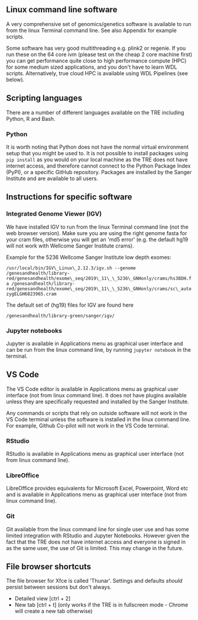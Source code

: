 ## Linux command line software

A very comprehensive set of genomics/genetics software is available to run from the linux Terminal command line. See also Appendix for example scripts.

Some software has very good multithreading e.g. plink2 or regenie. If you run these on the 64 core ivm (please test on the cheap 2 core machine first) you can get performance quite close to high performance compute (HPC) for some medium sized applications, and you don't have to learn WDL scripts. Alternatively, true cloud HPC is available using WDL Pipelines (see below).

## Scripting languages

There are a number of different languages available on the TRE including Python, R and Bash. 

### Python

It is worth noting that Python does not have the normal virtual environment setup that you might be used to. It is not possible to install packages using `pip install` as you would on your local machine as the TRE does not have internet access, and therefore cannot connect to the Python Package Index (PyPI), or a specific GitHub repository. Packages are installed by the Sanger Institute and are available to all users. 

## Instructions for specific software

### Integrated Genome Viewer (IGV)

We have installed IGV to run from the linux Terminal command line (not the web browser version). Make sure you are using the right genome fasta for your cram files, otherwise you will get an 'md5 error' (e.g. the default hg19 will not work with Wellcome Sanger Institute crams).

Example for the 5236 Wellcome Sanger Institute low depth exomes:

`/usr/local/bin/IGV\_Linux\_2.12.3/igv.sh --genome /genesandhealth/library-red/genesandhealth/exome\_seq/2019\_11\_\_5236\_GNHonly/crams/hs38DH.fa /genesandhealth/library-red/genesandhealth/exome\_seq/2019\_11\_\_5236\_GNHonly/crams/sc\_autozygELGH6823965.cram`

The default set of (hg19) files for IGV are found here

`/genesandhealth/library-green/sanger/igv/`

### Jupyter notebooks

Jupyter is available in Applications menu as graphical user interface and can be run from the linux command line, by running `jupyter notebook` in the terminal. 

## VS Code

The VS Code editor is available in Applications menu as graphical user interface (not from linux command line). It does not have plugins available unless they are specifically requested and installed by the Sanger Institute.

Any commands or scripts that rely on outside software will not work in the VS Code terminal unless the software is installed in the linux command line. For example, Github Co-pilot will not work in the VS Code terminal.

### RStudio

RStudio is available in Applications menu as graphical user interface (not from linux command line).

### LibreOffice

LibreOffice provides equivalents for Microsoft Excel, Powerpoint, Word etc and is available in Applications menu as graphical user interface (not from linux command line).

### Git

Git available from the linux command line for single user use and has some limited integration with RStudio and Jupyter Notebooks. However given the fact that the TRE does not have internet access and everyone is signed in as the same user, the use of Git is limited. This may change in the future.

## File browser shortcuts

The file browser for Xfce is called 'Thunar'. Settings and defaults _should_ persist between sessions but don't always.

- Detailed view [ctrl + 2]
- New tab [ctrl + t] (only works if the TRE is in fullscreen mode - Chrome will create a new tab otherwise)
